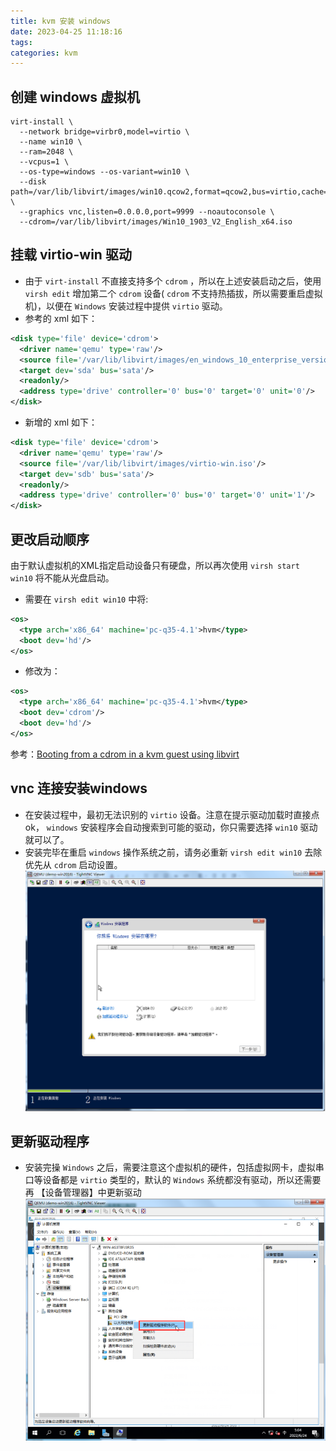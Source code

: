 ```yaml
---
title: kvm 安装 windows
date: 2023-04-25 11:18:16
tags:
categories: kvm
---
```


## 创建 windows 虚拟机
```shell
virt-install \
  --network bridge=virbr0,model=virtio \
  --name win10 \
  --ram=2048 \
  --vcpus=1 \
  --os-type=windows --os-variant=win10 \
  --disk path=/var/lib/libvirt/images/win10.qcow2,format=qcow2,bus=virtio,cache=none,size=32 \
  --graphics vnc,listen=0.0.0.0,port=9999 --noautoconsole \
  --cdrom=/var/lib/libvirt/images/Win10_1903_V2_English_x64.iso
  ```

## 挂载 virtio-win 驱动
- 由于 `virt-install` 不直接支持多个 `cdrom` ，所以在上述安装启动之后，使用 `virsh edit` 增加第二个 `cdrom` 设备( `cdrom` 不支持热插拔，所以需要重启虚拟机)，以便在 `Windows` 安装过程中提供 `virtio` 驱动。
- 参考的 xml 如下：
```xml
<disk type='file' device='cdrom'>
  <driver name='qemu' type='raw'/>
  <source file='/var/lib/libvirt/images/en_windows_10_enterprise_version_1607_updated_jul_2016_x86_dvd_9060097.iso'/>
  <target dev='sda' bus='sata'/>
  <readonly/>
  <address type='drive' controller='0' bus='0' target='0' unit='0'/>
</disk>
```
- 新增的 xml 如下：
```xml
<disk type='file' device='cdrom'>
  <driver name='qemu' type='raw'/>
  <source file='/var/lib/libvirt/images/virtio-win.iso'/>
  <target dev='sdb' bus='sata'/>
  <readonly/>
  <address type='drive' controller='0' bus='0' target='0' unit='1'/>
</disk>
```
## 更改启动顺序
由于默认虚拟机的XML指定启动设备只有硬盘，所以再次使用 `virsh start win10` 将不能从光盘启动。
- 需要在 `virsh edit win10` 中将:
```xml
<os>
  <type arch='x86_64' machine='pc-q35-4.1'>hvm</type>
  <boot dev='hd'/>
</os>
```
- 修改为：
```xml
<os>
  <type arch='x86_64' machine='pc-q35-4.1'>hvm</type>
  <boot dev='cdrom'/>
  <boot dev='hd'/>
</os>
```
参考：[Booting from a cdrom in a kvm guest using libvirt](https://mycfg.net/articles/booting-from-a-cdrom-in-a-kvm-guest-with-libvirt.html)

## vnc 连接安装windows
- 在安装过程中，最初无法识别的 `virtio` 设备。注意在提示驱动加载时直接点ok， `windows` 安装程序会自动搜索到可能的驱动，你只需要选择 `win10` 驱动就可以了。
- 安装完毕在重启 `windows` 操作系统之前，请务必重新 `virsh edit win10` 去除优先从 `cdrom` 启动设置。
![windows_load_virtio_drivers](https://raw.githubusercontent.com/com-wushuang/pics/main/windows_load_virtio_drivers.png)

## 更新驱动程序
- 安装完操 `Windows` 之后，需要注意这个虚拟机的硬件，包括虚拟网卡，虚拟串口等设备都是 `virtio` 类型的，默认的 `Windows` 系统都没有驱动，所以还需要再 【设备管理器】中更新驱动
![update_virtio_drivers](https://raw.githubusercontent.com/com-wushuang/pics/main/update_virtio_drivers.png)

